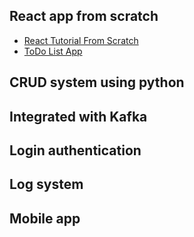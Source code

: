 ## React app from scratch
  - [React Tutorial From Scratch](https://medium.com/swlh/back-to-basics-how-to-set-up-a-react-app-from-scratch-2020-134908e17490)
  - [ToDo List App](https://ibaslogic.com/react-tutorial-for-beginners/)

## CRUD system using python

## Integrated with Kafka

## Login authentication

## Log system

## Mobile app


